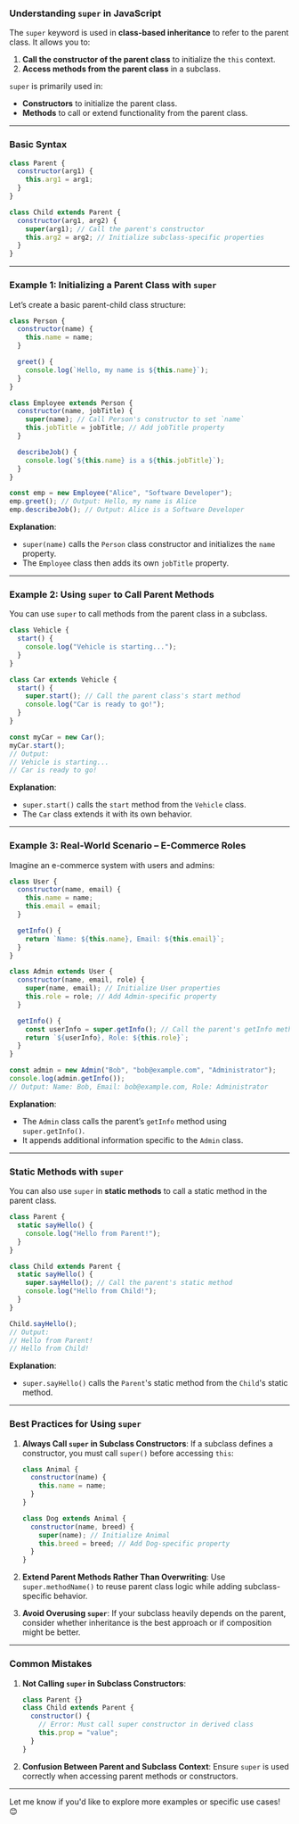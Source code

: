 ### **Understanding `super` in JavaScript**

The `super` keyword is used in **class-based inheritance** to refer to the parent class. It allows you to:

1. **Call the constructor of the parent class** to initialize the `this` context.
2. **Access methods from the parent class** in a subclass.

`super` is primarily used in:

- **Constructors** to initialize the parent class.
- **Methods** to call or extend functionality from the parent class.

---

### **Basic Syntax**

```javascript
class Parent {
  constructor(arg1) {
    this.arg1 = arg1;
  }
}

class Child extends Parent {
  constructor(arg1, arg2) {
    super(arg1); // Call the parent's constructor
    this.arg2 = arg2; // Initialize subclass-specific properties
  }
}
```

---

### **Example 1: Initializing a Parent Class with `super`**

Let’s create a basic parent-child class structure:

```javascript
class Person {
  constructor(name) {
    this.name = name;
  }

  greet() {
    console.log(`Hello, my name is ${this.name}`);
  }
}

class Employee extends Person {
  constructor(name, jobTitle) {
    super(name); // Call Person's constructor to set `name`
    this.jobTitle = jobTitle; // Add jobTitle property
  }

  describeJob() {
    console.log(`${this.name} is a ${this.jobTitle}`);
  }
}

const emp = new Employee("Alice", "Software Developer");
emp.greet(); // Output: Hello, my name is Alice
emp.describeJob(); // Output: Alice is a Software Developer
```

**Explanation**:

- `super(name)` calls the `Person` class constructor and initializes the `name` property.
- The `Employee` class then adds its own `jobTitle` property.

---

### **Example 2: Using `super` to Call Parent Methods**

You can use `super` to call methods from the parent class in a subclass.

```javascript
class Vehicle {
  start() {
    console.log("Vehicle is starting...");
  }
}

class Car extends Vehicle {
  start() {
    super.start(); // Call the parent class's start method
    console.log("Car is ready to go!");
  }
}

const myCar = new Car();
myCar.start();
// Output:
// Vehicle is starting...
// Car is ready to go!
```

**Explanation**:

- `super.start()` calls the `start` method from the `Vehicle` class.
- The `Car` class extends it with its own behavior.

---

### **Example 3: Real-World Scenario – E-Commerce Roles**

Imagine an e-commerce system with users and admins:

```javascript
class User {
  constructor(name, email) {
    this.name = name;
    this.email = email;
  }

  getInfo() {
    return `Name: ${this.name}, Email: ${this.email}`;
  }
}

class Admin extends User {
  constructor(name, email, role) {
    super(name, email); // Initialize User properties
    this.role = role; // Add Admin-specific property
  }

  getInfo() {
    const userInfo = super.getInfo(); // Call the parent's getInfo method
    return `${userInfo}, Role: ${this.role}`;
  }
}

const admin = new Admin("Bob", "bob@example.com", "Administrator");
console.log(admin.getInfo());
// Output: Name: Bob, Email: bob@example.com, Role: Administrator
```

**Explanation**:

- The `Admin` class calls the parent’s `getInfo` method using `super.getInfo()`.
- It appends additional information specific to the `Admin` class.

---

### **Static Methods with `super`**

You can also use `super` in **static methods** to call a static method in the parent class.

```javascript
class Parent {
  static sayHello() {
    console.log("Hello from Parent!");
  }
}

class Child extends Parent {
  static sayHello() {
    super.sayHello(); // Call the parent's static method
    console.log("Hello from Child!");
  }
}

Child.sayHello();
// Output:
// Hello from Parent!
// Hello from Child!
```

**Explanation**:

- `super.sayHello()` calls the `Parent`'s static method from the `Child`'s static method.

---

### **Best Practices for Using `super`**

1. **Always Call `super` in Subclass Constructors**:
   If a subclass defines a constructor, you must call `super()` before accessing `this`:

   ```javascript
   class Animal {
     constructor(name) {
       this.name = name;
     }
   }

   class Dog extends Animal {
     constructor(name, breed) {
       super(name); // Initialize Animal
       this.breed = breed; // Add Dog-specific property
     }
   }
   ```

2. **Extend Parent Methods Rather Than Overwriting**:
   Use `super.methodName()` to reuse parent class logic while adding subclass-specific behavior.

3. **Avoid Overusing `super`**:
   If your subclass heavily depends on the parent, consider whether inheritance is the best approach or if composition might be better.

---

### **Common Mistakes**

1. **Not Calling `super` in Subclass Constructors**:

   ```javascript
   class Parent {}
   class Child extends Parent {
     constructor() {
       // Error: Must call super constructor in derived class
       this.prop = "value";
     }
   }
   ```

2. **Confusion Between Parent and Subclass Context**:
   Ensure `super` is used correctly when accessing parent methods or constructors.

---

Let me know if you'd like to explore more examples or specific use cases! 😊
